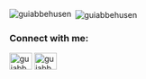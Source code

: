 

<p><p><img align="left" src="https://github-readme-stats.vercel.app/api/top-langs?username=guiabbehusen&show_icons=true&locale=en&layout=compact&theme=nord" alt="guiabbehusen" /></p>

<p>&nbsp;<img align="center" src="https://github-readme-stats.vercel.app/api?username=guiabbehusen&show_icons=true&locale=en&theme=nord" alt="guiabbehusen" /></p>


<h3 align="left">Connect with me:</h3>
<p align="left">
<a href="https://linkedin.com/in/guiabbehusen" target="blank"><img align="center" src="https://raw.githubusercontent.com/rahuldkjain/github-profile-readme-generator/master/src/images/icons/Social/linked-in-alt.svg" alt="guiabbehusen" height="30" width="40" /></a>
<a href="https://instagram.com/guiabbehusen" target="blank"><img align="center" src="https://raw.githubusercontent.com/rahuldkjain/github-profile-readme-generator/master/src/images/icons/Social/instagram.svg" alt="guiabbehusen" height="30" width="40" /></a>
</p>
